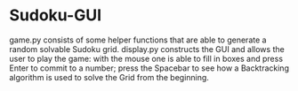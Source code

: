 # Sudoku-GUI
game.py consists of some helper functions that are able to generate a random solvable Sudoku grid. 
display.py constructs the GUI and allows the user to play the game: with the mouse one is able to fill in boxes and press Enter to commit to a number; press the Spacebar to see how a Backtracking algorithm is used to solve the Grid from the beginning.
